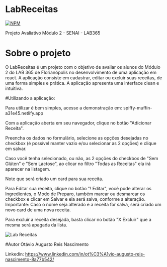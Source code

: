 # LabReceitas
[![NPM](https://img.shields.io/npm/l/react)](https://github.com/nemseibr/ProjetoLabShoppingList/blob/main/License)

Projeto Avaliativo Módulo 2 - SENAI - LAB365

# Sobre o projeto

O LabReceitas é um  projeto com o objetivo de avaliar os alunos do Módulo 2 do LAB 365 de Florianópolis no desenvolvimento de uma aplicação em react. A aplicação consiste em cadastrar, editar ou excluir suas receitas, de uma forma simples e prática. A aplicação apresenta uma interface clean e intuitiva.

#Utilizando a aplicação:

Para utilizar é bem simples, acesse a demonstração em: spiffy-muffin-a31e45.netlify.app

Com a aplicação aberta em seu navegador, clique no botão "Adicionar Receita".

Preencha os dados no formulário, selecione as opções desejadas no checkbox (é possível manter vazio e/ou selecionar as 2 opções) e clique em salvar.

Caso você tenha selecionado, ou não, as 2 opções do checkbox de "Sem Glúten" e "Sem Lactose", ao clicar no filtro "Todas as Receitas" ela irá aparecer na listagem.

Note que será criado um card para sua receita.

Para Editar sua receita, clique no botão "! Editar", você pode alterar os Ingredientes, o Modo de Preparo, também marcar ou desmarcar os checkbox e clicar em Salvar e ela será salva, conforme a alteração. Importante: Caso o nome seja alterado e a receita for salva, será criado um novo card de uma nova receita. 

Para excluir a receita desejada, basta clicar no botão "X Excluir" que a mesma será apagada da lista.

![Lab Receitas](https://user-images.githubusercontent.com/116135293/235348076-162d5b6a-ae08-4956-a4e5-1491570cf5f0.png)

#Autor
Otávio Augusto Reis Nascimento

Linkedin: https://www.linkedin.com/in/ot%C3%A1vio-augusto-reis-nascimento-8a77b542/
